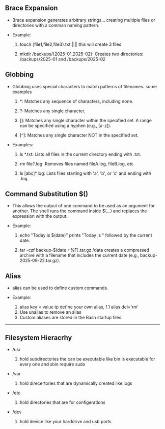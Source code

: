 ## Brace Expansion


- Brace expansion generates arbitrary strings... creating multiple files or directories with a comman naming pattern.

- Example:
    1. touch {file1,file2,file3}.txt |||| this will create 3 files 

    2. mkdir /backups/{2025-01,2025-02}: Creates two directories: /backups/2025-01 and /backups/2025-02

## Globbing 

- Globbing uses special characters to match patterns of filenames. some examples

    1. *: Matches any sequence of characters, including none.

    2. ?: Matches any single character.

    3. []: Matches any single character within the specified set. A range can be specified using a hyphen (e.g., [a-z]).

    4. [^]: Matches any single character NOT in the specified set.

- Examples:
    1. ls *.txt: Lists all files in the current directory ending with .txt.

    2. rm file?.log: Removes files named fileA.log, fileB.log, etc.

    3. ls [abc]*.log: Lists files starting with 'a', 'b', or 'c' and ending with .log.

## Command Substitution $()


- This allows the output of one command to be used as an argument for another. The shell runs the command inside $(...) and replaces the expression with the output.

- Example:

    1. echo "Today is $(date)" prints "Today is " followed by the current date.

    2. tar -czf backup-$(date +%F).tar.gz /data creates a compressed archive with a filename that includes the current date (e.g., backup-2025-09-22.tar.gz).


## Alias

- alias can be used to define custom commands.

- Example:
    1. alias key = value tp define your own alias, 
        1.1 alias del='rm'
    2. Use unalias to remove an alias
    3. Custom aliases are stored in the Bash startup files


----------------------------------------------------------------------------------------

## Filesystem Hieracrhy

- /usr

    1. hold subdirectories the can be executable like bin is executable for every one and sbin require sudo


- /var
    1. hold direcertories that are dynamically created like logs

- /etc 
    1. hold directories that are for configerations

- /dev 
    1. hold device like your harddrive and usb ports